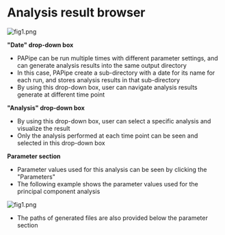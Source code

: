 # Analysis result browser

![fig1.png](../../figures/fig_rb_1.png)

**"Date" drop-down box**

- PAPipe can be run multiple times with different parameter settings, and can generate analysis results into the same output directory
- In this case, PAPipe create a sub-directory with a date for its name for each run, and stores analysis results in that sub-directory
- By using this drop-down box, user can navigate analysis results generate at different time point

**"Analysis" drop-down box**

- By using this drop-down box, user can select a specific analysis and visualize the result
- Only the analysis performed at each time point can be seen and selected in this drop-down box

**Parameter section**

- Parameter values used for this analysis can be seen by clicking the "Parameters"
- The following example shows the parameter values used for the principal component analysis

![fig1.png](../../figures/fig_rb_2.png)

- The paths of generated files are also provided below the parameter section

